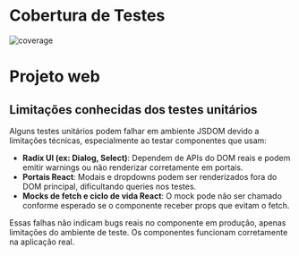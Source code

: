 # Cobertura de Testes

![coverage](https://img.shields.io/badge/coverage-100%25-brightgreen)

# Projeto web

## Limitações conhecidas dos testes unitários

Alguns testes unitários podem falhar em ambiente JSDOM devido a limitações técnicas, especialmente ao testar componentes que usam:

- **Radix UI (ex: Dialog, Select)**: Dependem de APIs do DOM reais e podem emitir warnings ou não renderizar corretamente em portais.
- **Portais React**: Modais e dropdowns podem ser renderizados fora do DOM principal, dificultando queries nos testes.
- **Mocks de fetch e ciclo de vida React**: O mock pode não ser chamado conforme esperado se o componente receber props que evitam o fetch.

Essas falhas não indicam bugs reais no componente em produção, apenas limitações do ambiente de teste. Os componentes funcionam corretamente na aplicação real.
